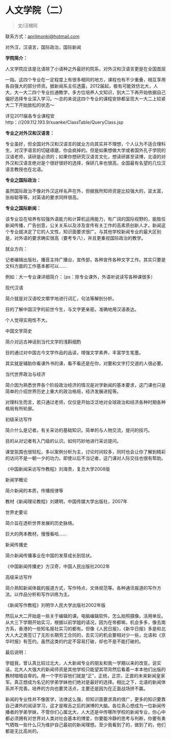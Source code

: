 
# 人文学院（二）  

> 文/汪栩同  

联系方式：aprilmonki@hotmail.com

对外汉，汉语言，国际政治，国际新闻

**学院简介：**

人文学院应该是北语除了小语种之外最好的院系，对外汉和汉语言更是在全国首屈

一指。这四个专业在一定程度上有很多相同的地方，课程也有不少重叠，相互享用各自强大的部分师资。据新闻系主任透露，2012届起，极有可能效仿北大，人大，大一大二四个专业拉通教学，多方位培养人文知识，到大二下再开始依据自己偏好选择专业深入学习。～总的来说这四个专业的课程安排都呈现大一大二上较紧大二下开始放松的状态～

详见2011届各专业课程安http：//209.112.193.9/xuanke/ClassTable/QueryClass.jsp

**专业之对外汉和汉语言：**

专业虽好，但全国对外汉和汉语言的就业方向其实并不理想，个人认为不适合理科生，对汉字语言的切磋琢磨，你会疯掉的。但是如果想做大学或者国外孔子学院的汉语老师，读研是必须的；如果你想研究汉语言文化，想读研甚至读博，北语的对外汉和汉语言绝对是个很好很好的选择，保研几率也很高，全国最有名望的几位汉语言教授也在北语。

**专业之国际政治：**

虽然国际政治不像对外汉这样名声在外，但据我所知师资是比较强大的，梁太富，张裕聪等等。对英语的要求同样很高。

**专业之国际新闻：**

该专业旨在培养有较强外语能力和计算机运用能力，有广阔的国际视野的，能胜任新闻传播，广告创意，公关关系以及涉及宣传有关工作的高素质创新人才。新闻这个专业就决定了它的人文性，知识面要求很广。与其他学校新闻专业的最大区别是，对外语的要求确实很高（要考专八），并且更重视国际政治的教学。

就业方向：

记者编辑出版社，播音主持广播台，宣传部，各种宣传各种文字工作。其实只要是文科方面的工作基本都可以……

例如：大一专业课详细简介：（ps：除专业课外，外语听说读写各种课很多）

现代汉语

简介就是对汉语咬文嚼字地进行词汇，句法等解剖分析。

目的了解中国汉字的前世今生，与文字更亲密。准确地用汉语表达。

个人觉得实用性不大。

中国文学简史

简介对远古神话到当代文学的浅斟细酌

目的通过对中国古今文学作品的品读，增强文学素养，丰富学生笔墨。

其实就是辅助你看课外书的课，看不看还是在你，对要和文字打交道的人很必要。

当代世界政治与经济

简介因为熟悉世界各个阶段政治经济的情况是对学新闻的基本要求，这门课也只是简单的介绍世界历史上重大的政治格局，经济发展进程等。

对理科生而言，若只通过老师，仅仅是开始泛泛地对全球政治和经济各种时期各种格局有所轮廓。

初级采访写作

简介什么是记者。有关采访的基础知识。简单的与人物交流，提问的技巧。

目的从对记者有入门级的认识。如何巧妙地进行采访提问。

课堂氛围也很轻松，多以案例分析为主，讨论时间较多，同时也会让你了解到精彩的访问不是一朝一夕的功力。即使以后不当记者，这门课对人际交往也很有帮助。

《中国新闻采访写作教程》刘海贵，复旦大学2008版

新闻学概论

简介新闻的本质，传播规律等

教材《新闻理论教程》刘建明，中国传媒大学出版社，2007年

世界史要论

简介旨在透析世界发展的历史脉络。

巨大的两本教材，慢慢看哈……

新闻传播史

简介新闻传播事业在中国的发芽成长到现状。

《中国新闻传播史》方汉奇，中国人民出版社2002年

高级采访写作

简介熟知新闻体裁的报道方式，写作特点，文体规范等。各种通讯报道的写作方法。以作品分析和写作训练为主。

《新闻写作教程》刘明华人民大学出版社2002年版

然后从大二开始是一些关于编辑的课。电脑编辑软件。怎么拍照摄像。活用单反。从大三下学期开始实习，根据以前学姐的请况，因为在帝都嘛，机会多多，像去南方系，香港的一些知名报社实习的都有。但像《人民日报》，《新华日报》多是和北大人大之类签订了无形长期劳工合同的，去实习的机会要相对少一些，北语和《京华时报》有签约。虽然这类的约定不容易打破，却也不是不能打破的。

最后说明：

学姐我，曾认真比较过北大，人大新闻专业的朋友和我一学期以来的改变。说实话，北大人大强大的新闻师资是其他学校只能望其项背然后看着一本本他们出版的教材暗暗自卑的。用一个字形容他们就是“正”，正统，正宗，正直的未来新闻皇家军。真正想成为名记的学弟学妹他们绝对是最好的选择。相比之下，北语的新闻体系并不完善。培养的方向也要灵活点，主要还是因为在正面战场拼不赢。

新闻的专业性并不像医学，法律这么强，但知识面要求真的很广，更多的知识要靠自己课外的阅读学习，这才是喉舌之后的渊博的大脑。各位真心想成为一位新闻传播者的学弟学妹，不管你们心属北大，人大还是中传哪所学校的新闻专业，你心中都必须拥有对世界对人类对社会基本的博爱，你要能冷静的思考与判断，你要有勇气牺牲一些什么只为维护自己最初的新闻理想。至少我看到了的，做到了的，他们都是无比高尚的。



